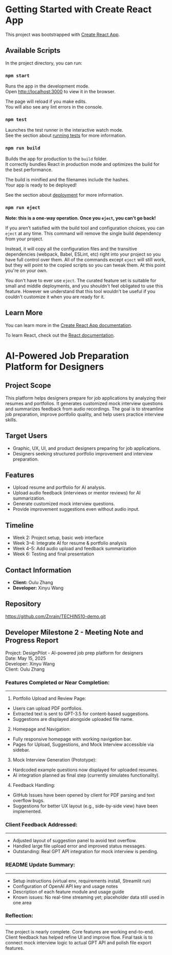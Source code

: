# Getting Started with Create React App

This project was bootstrapped with [Create React App](https://github.com/facebook/create-react-app).

## Available Scripts

In the project directory, you can run:

### `npm start`

Runs the app in the development mode.\
Open [http://localhost:3000](http://localhost:3000) to view it in the browser.

The page will reload if you make edits.\
You will also see any lint errors in the console.

### `npm test`

Launches the test runner in the interactive watch mode.\
See the section about [running tests](https://facebook.github.io/create-react-app/docs/running-tests) for more information.

### `npm run build`

Builds the app for production to the `build` folder.\
It correctly bundles React in production mode and optimizes the build for the best performance.

The build is minified and the filenames include the hashes.\
Your app is ready to be deployed!

See the section about [deployment](https://facebook.github.io/create-react-app/docs/deployment) for more information.

### `npm run eject`

**Note: this is a one-way operation. Once you `eject`, you can't go back!**

If you aren't satisfied with the build tool and configuration choices, you can `eject` at any time. This command will remove the single build dependency from your project.

Instead, it will copy all the configuration files and the transitive dependencies (webpack, Babel, ESLint, etc) right into your project so you have full control over them. All of the commands except `eject` will still work, but they will point to the copied scripts so you can tweak them. At this point you're on your own.

You don't have to ever use `eject`. The curated feature set is suitable for small and middle deployments, and you shouldn't feel obligated to use this feature. However we understand that this tool wouldn't be useful if you couldn't customize it when you are ready for it.

## Learn More

You can learn more in the [Create React App documentation](https://facebook.github.io/create-react-app/docs/getting-started).

To learn React, check out the [React documentation](https://reactjs.org/).
# AI-Powered Job Preparation Platform for Designers

## Project Scope
This platform helps designers prepare for job applications by analyzing their resumes and portfolios. It generates customized mock interview questions and summarizes feedback from audio recordings. The goal is to streamline job preparation, improve portfolio quality, and help users practice interview skills.

## Target Users
- Graphic, UX, UI, and product designers preparing for job applications.
- Designers seeking structured portfolio improvement and interview preparation.

## Features
- Upload resume and portfolio for AI analysis.
- Upload audio feedback (interviews or mentor reviews) for AI summarization.
- Generate customized mock interview questions.
- Provide improvement suggestions even without audio input.

## Timeline
- Week 2: Project setup, basic web interface
- Week 3–4: Integrate AI for resume & portfolio analysis
- Week 4–5: Add audio upload and feedback summarization
- Week 6: Testing and final presentation

## Contact Information
- **Client:** Oulu Zhang
- **Developer:** Xinyu Wang

## Repository
https://github.com/Znrain/TECHIN510-demo.git

## Developer Milestone 2 - Meeting Note and Progress Report

Project: DesignPilot - AI-powered job prep platform for designers  
Date: May 15, 2025  
Developer: Xinyu Wang  
Client: Oulu Zhang

### Features Completed or Near Completion:
--------------------------------------
1. Portfolio Upload and Review Page:
 - Users can upload PDF portfolios.
 - Extracted text is sent to GPT-3.5 for content-based suggestions.
 - Suggestions are displayed alongside uploaded file name.
2. Homepage and Navigation:
 - Fully responsive homepage with working navigation bar.
 - Pages for Upload, Suggestions, and Mock Interview accessible via sidebar.
3. Mock Interview Generation (Prototype):
 - Hardcoded example questions now displayed for uploaded resumes.
 - AI integration planned as final step (currently simulates functionality).
4. Feedback Handling:
 - GitHub Issues have been opened by client for PDF parsing and text overflow bugs.
 - Suggestions for better UX layout (e.g., side-by-side view) have been implemented.

### Client Feedback Addressed:
---------------------------
- Adjusted layout of suggestion panel to avoid text overflow.
- Handled large file upload error and improved status messages.
- Outstanding: Real GPT API integration for mock interview is pending.

### README Update Summary:
----------------------
- Setup instructions (virtual env, requirements install, Streamlit run)
- Configuration of OpenAI API key and usage notes
- Description of each feature module and usage guide
- Known issues: No real-time streaming yet; placeholder data still used in one area

### Reflection:
-----------
The project is nearly complete. Core features are working end-to-end.
Client feedback has helped refine UI and improve flow. Final task is to connect
mock interview logic to actual GPT API and polish file export features.
